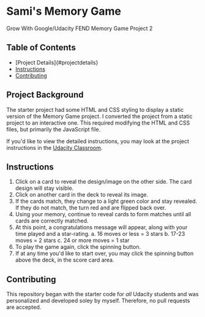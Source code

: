 # Sami's Memory Game 
Grow With Google/Udacity FEND Memory Game Project 2

## Table of Contents

* [Project Details]{#projectdetails}
* [Instructions](#instructions)
* [Contributing](#contributing)

## Project Background

The starter project had some HTML and CSS styling to display a static version of the Memory Game project.  I converted the project from a static project to an interactive one. This required modifying the HTML and CSS files, but primarily the JavaScript file.

If you'd like to view the detailed instructions,  you may look at the project instructions in the [Udacity Classroom](https://classroom.udacity.com/me).

## Instructions

1. Click on a card to reveal the design/image on the other side.  The card design will stay visible.
2. Click on another card in the deck to reveal its image.
3. If the cards match, they change to a light green color and stay revealed.  If they do not match, the turn red and are flipped back over.
4. Using your memory, continue to reveal cards to form matches until all cards are correctly matched.
5. At this point, a congratulations message will appear, along with your time played and a star-rating.
    a. 16 moves or less = 3 stars
    b. 17-23 moves = 2 stars
    c. 24 or more moves = 1 star
6. To play the game again, click the spinning button.
7. If at any time you'd like to start over, you may click the spinning button above the deck, in the score card area.

## Contributing

This repository began with the starter code for _all_ Udacity students and was personalized and developed soley by myself.  Therefore, no pull requests are accepted.

